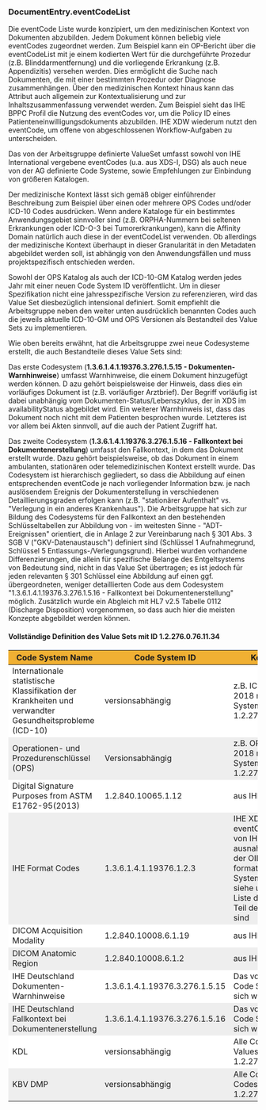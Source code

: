 <style>
table th {background: #f0b033}
table tr:nth-child(even) {background: #EEE}
table tr:nth-child(odd) {background: #FFF}
</style>

### DocumentEntry.eventCodeList

Die eventCode Liste wurde konzipiert, um den medizinischen Kontext von Dokumenten abzubilden. Jedem Dokument können beliebig viele eventCodes zugeordnet werden. 
Zum Beispiel kann ein OP-Bericht über die eventCodeList mit je einem kodierten Wert für die durchgeführte Prozedur (z.B. Blinddarmentfernung) und 
die vorliegende Erkrankung (z.B. Appendizitis) versehen werden. Dies ermöglicht die Suche nach Dokumenten, die mit einer bestimmten Prozedur oder Diagnose zusammenhängen. 
Über den medizinischen Kontext hinaus kann das Attribut auch allgemein zur Kontextualisierung und zur Inhaltszusammenfassung verwendet werden. 
Zum Beispiel sieht das IHE BPPC Profil die Nutzung des eventCodes vor, um die Policy ID eines Patienteneinwilligungsdokuments abzubilden. 
IHE XDW wiederum nutzt den eventCode, um offene von abgeschlossenen Workflow-Aufgaben zu unterscheiden.

Das von der Arbeitsgruppe definierte ValueSet umfasst sowohl von IHE International vergebene eventCodes (u.a. aus XDS-I, DSG) als auch neue von der AG definierte Code Systeme, 
sowie Empfehlungen zur Einbindung von größeren Katalogen.

Der medizinische Kontext lässt sich gemäß obiger einführender Beschreibung zum Beispiel über einen oder mehrere OPS Codes und/oder ICD-10 Codes ausdrücken. 
Wenn andere Kataloge für ein bestimmtes Anwendungsgebiet sinnvoller sind (z.B. ORPHA-Nummern bei seltenen Erkrankungen oder ICD-O-3 bei Tumorerkrankungen), 
kann die Affinity Domain natürlich auch diese in der eventCodeList verwenden. Ob allerdings der medizinische Kontext überhaupt in dieser Granularität 
in den Metadaten abgebildet werden soll, ist abhängig von den Anwendungsfällen und muss projektspezifisch entschieden werden.

Sowohl der OPS Katalog als auch der ICD-10-GM Katalog werden jedes Jahr mit einer neuen Code System ID veröffentlicht. 
Um in dieser Spezifikation nicht eine jahresspezifische Version zu referenzieren, wird das Value Set diesbezüglich intensional definiert. 
Somit empfiehlt die Arbeitsgruppe neben den weiter unten ausdrücklich benannten Codes auch die jeweils aktuelle ICD-10-GM und OPS Versionen als Bestandteil des Value Sets zu implementieren.

Wie oben bereits erwähnt, hat die Arbeitsgruppe zwei neue Codesysteme erstellt, die auch Bestandteile dieses Value Sets sind:

Das erste Codesystem (**1.3.6.1.4.1.19376.3.276.1.5.15 - Dokumenten-Warnhinweise**) umfasst Warnhinweise, die einem Dokument hinzugefügt werden können. D
azu gehört beispielsweise der Hinweis, dass dies ein vorläufiges Dokument ist (z.B. vorläufiger Arztbrief). 
Der Begriff vorläufig ist dabei unabhängig vom Dokumenten-Status/Lebenszyklus, der in XDS im availabilityStatus abgebildet wird. 
Ein weiterer Warnhinweis ist, dass das Dokument noch nicht mit dem Patienten besprochen wurde. Letzteres ist vor allem bei Akten sinnvoll, auf die auch der Patient Zugriff hat.

Das zweite Codesystem (**1.3.6.1.4.1.19376.3.276.1.5.16 - Fallkontext bei Dokumentenerstellung**) umfasst den Fallkontext, in dem das Dokument erstellt wurde. 
Dazu gehört beispielsweise, ob das Dokument in einem ambulanten, stationären oder telemedizinischen Kontext erstellt wurde. Das Codesystem ist hierarchisch gegliedert, 
so dass die Abbildung auf einen entsprechenden eventCode je nach vorliegender Information bzw. je nach auslösendem Ereignis der Dokumenterstellung 
in verschiedenen Detaillierungsgraden erfolgen kann (z.B. "stationärer Aufenthalt" vs. "Verlegung in ein anderes Krankenhaus"). 
Die Arbeitsgruppe hat sich zur Bildung des Codesystems für den Fallkontext an den bestehenden Schlüsseltabellen zur Abbildung von - im weitesten Sinne - "ADT-Ereignissen" orientiert, 
die in Anlage 2 zur Vereinbarung nach § 301 Abs. 3 SGB V ("GKV-Datenaustausch") definiert sind (Schlüssel 1 Aufnahmegrund, Schlüssel 5 Entlassungs-/Verlegungsgrund). 
Hierbei wurden vorhandene Differenzierungen, die allein für spezifische Belange des Entgeltsystems von Bedeutung sind, nicht in das Value Set übertragen; 
es ist jedoch für jeden relevanten § 301 Schlüssel eine Abbildung auf einen ggf. übergeordneten, 
weniger detaillierten Code aus dem Codesystem "1.3.6.1.4.1.19376.3.276.1.5.16 - Fallkontext bei Dokumentenerstellung" möglich. 
Zusätzlich wurde ein Abgleich mit HL7 v2.5 Tabelle 0112 (Discharge Disposition) vorgenommen, so dass auch hier die meisten Konzepte abgebildet werden können.


#### Vollständige Definition des Value Sets mit ID 1.2.276.0.76.11.34

|Code System Name |Code System ID |Kommentar|
| --- | --- | --- |
|Internationale statistische Klassifikation der Krankheiten und verwandter Gesundheitsprobleme (ICD-10) |versionsabhängig |z.B. ICD-10 GM 2018 mit Code System ID 1.2.276.0.76.5.471|
|Operationen- und Prozedurenschlüssel (OPS) |Versionsabhängig |z.B. OPS Version 2018 mit Code System ID 1.2.276.0.76.5.472|
|Digital Signature Purposes from ASTM E1762-95(2013) |1.2.840.10065.1.12 |aus IHE DSG|
|IHE Format Codes |1.3.6.1.4.1.19376.1.2.3 	|IHE XDW eventCodes werden von IHE International ausnahmsweise mit der OID für das IHE formatCode Code System geführt; siehe unten für die Liste der Codes die Teil des Value Sets sind|
|DICOM Acquisition Modality |1.2.840.10008.6.1.19 |aus IHE XDS-I|
|DICOM Anatomic Region 	|1.2.840.10008.6.1.2 |aus IHE XDS-I|
|IHE Deutschland Dokumenten-Warnhinweise |1.3.6.1.4.1.19376.3.276.1.5.15 |Das vollständige Code System findet sich weiter unten|
|IHE Deutschland Fallkontext bei Dokumentenerstellung|1.3.6.1.4.1.19376.3.276.1.5.16 |Das vollständige Code System findet sich weiter unten|
|KDL 	|versionsabhängig |Alle Codes des Valuesets 1.2.276.0.76.11.469|
|KBV DMP |versionsabhängig |Alle Codes des Codesystems 1.2.276.0.76.5.223|


